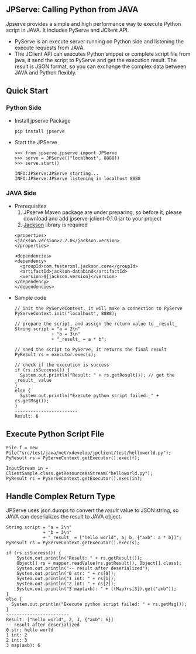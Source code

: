 ## JPServe: Calling Python from JAVA

Jpserve provides a simple and high performance way to execute Python script in JAVA. It includes PyServe and JClient API. 

* PyServe is an execute server running on Python side and listening the execute requests from JAVA.
* The JClient API can executes Python snippet or complete script file from java, it send the script to PyServe and get the execution result. The result is JSON format, so you can exchange the complex data between JAVA and Python flexibly.

## Quick Start
### Python Side
- Install jpserve Package

  ```
  pip install jpserve
  ```
- Start the JPServe
  ```
  >>> from jpserve.jpserve import JPServe
  >>> serve = JPServe(("localhost", 8888))
  >>> serve.start()

  INFO:JPServe:JPServe starting...
  INFO:JPServe:JPServe listening in localhost 8888
  ```
### JAVA Side
- Prerequisites
  1. JPserve Maven package are under preparing, so before it, please download and add jpserve-jclient-0.1.0.jar to your project
  2. [Jackson](https://github.com/FasterXML/jackson) library is required
    ```
  <properties>
    <jackson.version>2.7.0</jackson.version>
  </properties>

  <dependencies>
    <dependency>
      <groupId>com.fasterxml.jackson.core</groupId>
      <artifactId>jackson-databind</artifactId>
      <version>${jackson.version}</version>
    </dependency>
  </dependencies>
    ```
- Sample code
  ```
  // init the PyServeContext, it will make a connection to PyServe
  PyServeContext.init("localhost", 8888);

  // prepare the script, and assign the return value to _result_
  String script = "a = 2\n"
                + "b = 3\n"
                + "_result_ = a * b";

  // sned the script to PyServe, it returns the final result
  PyResult rs = executor.exec(s);

  // check if the execution is success
  if (rs.isSuccess()) {
    System.out.println("Result: " + rs.getResult()); // get the _result_ value
  }
  else {
    System.out.println("Execute python script failed: " + rs.getMsg());
  }              
  ------------------------
  Result: 6
  ```

## Execute Python Script File
```
File f = new File("src/test/java/net/xdevelop/jpclient/test/helloworld.py");
PyResult rs = PyServeContext.getExecutor().exec(f);

InputStream in = ClientSample.class.getResourceAsStream("helloworld.py");
PyResult rs = PyServeContext.getExecutor().exec(in);
```

## Handle Complex Return Type
JPServe uses json.dumps to convert the _result_ value to JSON string, so JAVA can deserializes the result to JAVA object.
```
String script = "a = 2\n"
              + "b = 3\n"
              + "_result_ = ["hello world", a, b, {"axb": a * b}]";
PyResult rs = PyServeContext.getExecutor().exec(s);

if (rs.isSuccess()) {
    System.out.println("Result: " + rs.getResult());
    Object[] rs = mapper.readValue(rs.getResult(), Object[].class);
    System.out.println("-- result after deserialized");
    System.out.println("0 str: " + rs[0]);
    System.out.println("1 int: " + rs[1]);
    System.out.println("2 int: " + rs[2]);
    System.out.println("3 map(axb): " + ((Map)rs[3]).get("axb"));
}
else {
  System.out.println("Execute python script failed: " + rs.getMsg());
} 
------------------------
Result: ["hello world", 2, 3, {"axb": 6}]
-- result after deserialized
0 str: hello world
1 int: 2
2 int: 3
3 map(axb): 6
```

